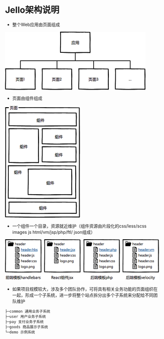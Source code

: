 # Jello架构说明

- 整个Web应用由页面组成

<img src="/images/app.png" alt="">

- 页面由组件组成

<img src="/images/page.png" alt="">

- 一个组件一个目录，资源就近维护（组件资源由片段化的css/less/scss images js html/vm/jsp/php/ftl/ json组成）

<img src="/images/templates.png" alt="">

- 如果项目规模较大，涉及多个团队协作，可将具有相关业务功能的页面组织在一起，形成一个子系统，进一步将整个站点拆分出多个子系统来分配给不同团队维护

```
├─common 通用业务子系统
├─user 用户业务子系统   
├─pay 支付业务子系统
├─goods 商品展示子系统   
└─demo 示例系统
```